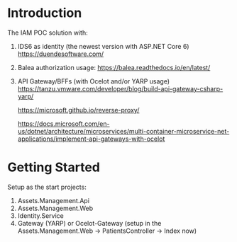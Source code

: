 # Introduction 

The IAM POC solution with:

1) IDS6 as identity (the newest version with ASP.NET Core 6)
    https://duendesoftware.com/
    
2) Balea authorization usage: 
    https://balea.readthedocs.io/en/latest/ 
    
3) API Gateway/BFFs (with Ocelot and/or YARP usage)
   https://tanzu.vmware.com/developer/blog/build-api-gateway-csharp-yarp/
   
   https://microsoft.github.io/reverse-proxy/
   
   https://docs.microsoft.com/en-us/dotnet/architecture/microservices/multi-container-microservice-net-applications/implement-api-gateways-with-ocelot

# Getting Started

Setup as the start projects:
1) Assets.Management.Api
2) Assets.Management.Web
3) Identity.Service
4) Gateway (YARP) or Ocelot-Gateway (setup in the Assets.Management.Web -> PatientsController -> Index now)

